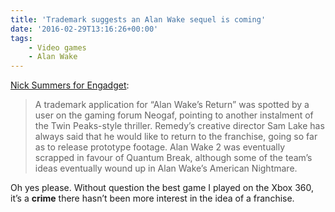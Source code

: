 ```yaml
---
title: 'Trademark suggests an Alan Wake sequel is coming'
date: '2016-02-29T13:16:26+00:00'
tags:
    - Video games
    - Alan Wake
---
```


[Nick Summers for Engadget](http://www.engadget.com/2016/02/26/alan-wake-sequel-trademark-application):

> A trademark application for “Alan Wake’s Return” was spotted by a user on the gaming forum Neogaf, pointing to another instalment of the Twin Peaks-style thriller. Remedy’s creative director Sam Lake has always said that he would like to return to the franchise, going so far as to release prototype footage. Alan Wake 2 was eventually scrapped in favour of Quantum Break, although some of the team’s ideas eventually wound up in Alan Wake’s American Nightmare.

Oh yes please. Without question the best game I played on the Xbox 360, it’s a **crime** there hasn’t been more interest in the idea of a franchise.